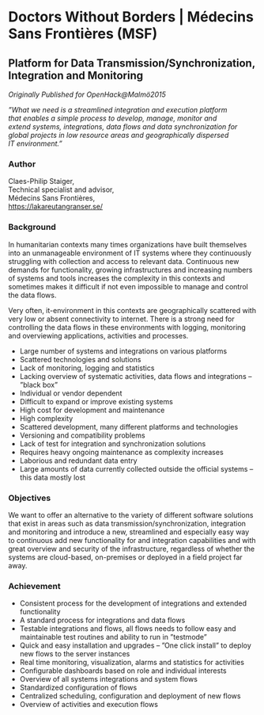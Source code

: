 # Doctors Without Borders | Médecins Sans Frontières (MSF)

## Platform for Data Transmission/Synchronization, Integration and Monitoring

*Originally Published for OpenHack@Malmö2015*

*”What we need is a streamlined integration and execution platform that enables a simple process to develop, manage, monitor and extend systems, integrations, data flows and data synchronization for global projects in low resource areas and geographically dispersed IT environment.”*

### Author
Claes-Philip Staiger,<br>
Technical specialist and advisor,<br>
Médecins Sans Frontières,<br>
https://lakareutangranser.se/

### Background
In humanitarian contexts many times organizations have built themselves into an unmanageable environment of IT systems where they continuously struggling with collection and access to relevant data. Continuous new demands for functionality, growing infrastructures and increasing numbers of systems and tools increases the complexity in this contexts and sometimes makes it difficult if not even impossible to manage and control the data flows.

Very often, it-environment in this contexts are geographically scattered with very low or absent connectivity to internet. There is a strong need for controlling the data flows in these environments with logging, monitoring and overviewing applications, activities and processes.

* Large number of systems and integrations on various platforms
* Scattered technologies and solutions
* Lack of monitoring, logging and statistics
* Lacking overview of systematic activities, data flows and integrations – ”black box”
* Individual or vendor dependent
* Difficult to expand or improve existing systems
* High cost for development and maintenance
* High complexity
* Scattered development, many different platforms and technologies
* Versioning and compatibility problems
* Lack of test for integration and synchronization solutions
* Requires heavy ongoing maintenance as complexity increases
* Laborious and redundant data entry
* Large amounts of data currently collected outside the official systems – this data mostly lost

### Objectives
We want to offer an alternative to the variety of different software solutions that exist in areas such as data transmission/synchronization, integration and monitoring and introduce a new, streamlined and especially easy way to continuous add new functionality for and integration capabilities and with great overview and security of the infrastructure, regardless of whether the systems are cloud-based, on-premises or deployed in a field project far away.

### Achievement
* Consistent process for the development of integrations and extended functionality
* A standard process for integrations and data flows
* Testable integrations and flows, all flows needs to follow easy and maintainable test routines and
ability to run in ”testmode”
* Quick and easy installation and upgrades – ”One click install” to deploy new flows to the server
instances
* Real time monitoring, visualization, alarms and statistics for activities
* Configurable dashboards based on role and individual interests
* Overview of all systems integrations and system flows
* Standardized configuration of flows
* Centralized scheduling, configuration and deployment of new flows
* Overview of activities and execution flows
